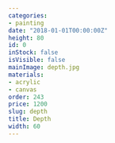 ```yaml
---
categories:
- painting
date: "2018-01-01T00:00:00Z"
height: 80
id: 0
inStock: false
isVisible: false
mainImage: depth.jpg
materials:
- acrylic
- canvas
order: 243
price: 1200
slug: depth
title: Depth
width: 60
---
```


